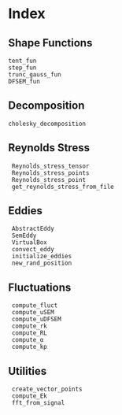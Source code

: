 # Index


## Shape Functions
```@docs
tent_fun
step_fun
trunc_gauss_fun
DFSEM_fun
```

## Decomposition
```@docs
cholesky_decomposition
```


## Reynolds Stress
```@docs
 Reynolds_stress_tensor
 Reynolds_stress_points
 Reynolds_stress_point
 get_reynolds_stress_from_file
```



## Eddies
```@docs
 AbstractEddy
 SemEddy
 VirtualBox
 convect_eddy
 initialize_eddies
 new_rand_position
```

## Fluctuations
```@docs
 compute_fluct
 compute_uSEM
 compute_uDFSEM
 compute_rk
 compute_RL
 compute_α
 compute_kp
```

## Utilities
```@docs
 create_vector_points
 compute_Ek
 fft_from_signal
```


